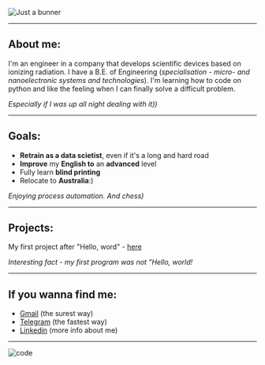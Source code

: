 ![Just a bunner](https://user-images.githubusercontent.com/91522891/161520646-6046cacb-173b-4ba0-8198-030147ca2845.png)
___
## About me:

I'm an engineer in a company that develops scientific devices based on ionizing radiation. I have a B.E. of Engineering (*specialisation - micro- and nanoelectronic systems and technologies*). I'm learning how to code on python and like the feeling when I can finally solve a difficult problem. 

*Especially if I was up all night dealing with it))*
___
## Goals:

* **Retrain as a data scietist**, even if it's a long and hard road
* **Improve** my **English to** an **advanced** level
* Fully learn **blind printing**
* Relocate to **Australia**:)

*Enjoying process automation. And chess)*
___
## Projects:

My first project after "Hello, word" - [here](https://github.com/cherkesovbasil/Processing_of_diffractogram_data)

*Interesting fact - my first program was not "Hello, world!*
___
## If you wanna find me:

* [Gmail](mailto:cherkesovbasil@gmail.com) (the surest way)
* [Telegram](https://t.me/Ch_Basil) (the fastest way)
* [Linkedin](https://www.linkedin.com/in/cherkesovbasil/) (more info about me)
___
![code](https://user-images.githubusercontent.com/91522891/161728422-11f27d4e-1aea-41c5-9327-0f10c4a38e95.gif)
